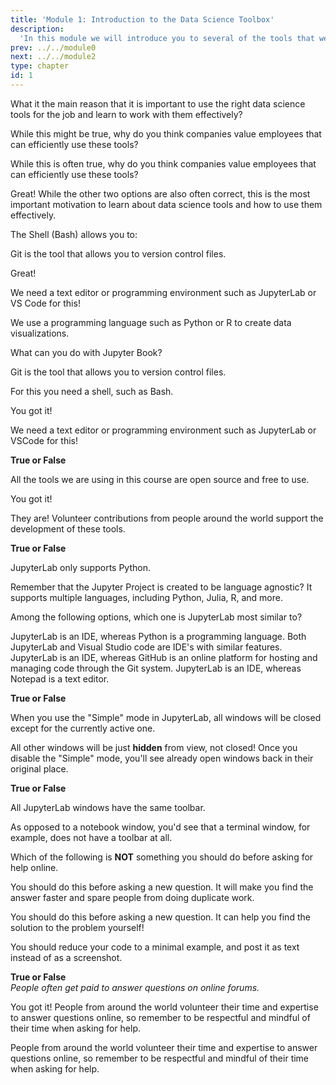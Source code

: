 ```yaml
---
title: 'Module 1: Introduction to the Data Science Toolbox'
description:
  'In this module we will introduce you to several of the tools that we will be using in this course, as well as to computing in general.'
prev: ../../module0
next: ../../module2
type: chapter
id: 1
---
```


<exercise id="0" title="Module Learning Outcomes"  type="slides, video">
<slides source="module1/module1_00" shot="9" start="00:00" end="00:34"> </slides>
</exercise>

<exercise id="1" title="Introduction to the Data Science Toolbox" type="slides,video">
<slides source="module1/module1_01" shot="1" start="0:003" end="05:31"> </slides>
</exercise>

<exercise id="2" title="✍️  Practice: The tools of the trade">

What it the main reason that it is important to use the right data science tools for the job and learn to work with them effectively?

<choice id="1" >
<opt text="It is a requirement to work in many big companies">

While this might be true, why do you think companies value employees that can efficiently use these tools?

</opt>

<opt text="It looks better on your resume if you are familiar with the state of the art data science software">

While this is often true, why do you think companies value employees that can efficiently use these tools?

</opt>

<opt text="It allows you to complete tasks more effectively and reduces the number of costly mistakes made" correct="true">

Great! While the other two options are also often correct, this is the most important motivation to learn about data science tools and how to use them effectively.

</opt>

</choice>

The Shell (Bash) allows you to:

<choice id="2" >
<opt text="Version control files">

Git is the tool that allows you to version control files.

</opt>

<opt text="Navigate the file system" correct="true">

Great!

</opt>

<opt text="Edit code files">

We need a text editor or programming environment such as JupyterLab or VS Code for this!

</opt>

<opt text="Create data visualizations">

We use a programming language such as Python or R to create data visualizations.

</opt>

</choice>


What can you do with Jupyter Book?

<choice id="3" >
<opt text="Version control files">

Git is the tool that allows you to version control files.

</opt>

<opt text="Navigate the file system">

For this you need a shell, such as Bash.

</opt>

<opt text="Publish books and web pages"  correct="true">

You got it!

</opt>

<opt text="Edit code files">

We need a text editor or programming environment such as JupyterLab or VSCode for this!

</opt>

</choice>

**True or False**

All the tools we are using in this course are open source and free to use.

<choice id="4" >
<opt text="True"  correct="true">

You got it!

</opt>

<opt text="False">

They are! Volunteer contributions from people around the world support the development of these tools.

</opt>

</choice>

</exercise>

<exercise id="3" title="How to use JupyterLab" type="slides,video">
<slides source="module1/module1_02" shot="1" start="0:003" end="05:31"> </slides>
</exercise>
<!-- ------------------------------------ -->
<exercise id='4' title="✍️ Practice: JupyterLab basics">

**True or False**

JupyterLab only supports Python.

<choice id="1">

<opt text="True">
Remember that the Jupyter Project is created to be language agnostic? It supports multiple languages, including Python, Julia, R, and more.
</opt>

<opt text="False" correct="true">
</opt>

</choice>

Among the following options, which one is JupyterLab most similar to?

<choice id="2">

<opt text="Python">
JupyterLab is an IDE, whereas Python is a programming language.
</opt>

<opt text="Visual Studio Code" correct="true">
Both JupyterLab and Visual Studio code are IDE's with similar features.
</opt>

<opt text="GitHub">
JupyterLab is an IDE, whereas GitHub is an online platform for hosting and managing code through the Git system.
</opt>

<opt text="Notepad">
JupyterLab is an IDE, whereas Notepad is a text editor.
</opt>

</choice>

**True or False**

When you use the "Simple" mode in JupyterLab, all windows will be closed except for the currently active one.

<choice id="3">

<opt text="True">
All other windows will be just <b>hidden</b> from view, not closed! Once you disable the "Simple" mode, you'll see already open windows back in their original place.
</opt>

<opt text="False" correct="true">
</opt>

</choice>

**True or False**

All JupyterLab windows have the same toolbar.

<choice id="4">

<opt text="True">
As opposed to a notebook window, you'd see that a terminal window, for example, does not have a toolbar at all.
</opt>

<opt text="False" correct="true">
</opt>

</choice>

</exercise>

<exercise id="5" title="Asking Effective Questions" type="slides,video">
<slides source="module1/module1_03" shot="1" start="26:3200" end="40:07"></slides>
</exercise>

<exercise id="6" title="✍️  Practice: How to ask effectively">

Which of the following is **NOT** something you should do before asking for help online.

<choice id="1" >
<opt text="Search to see if the solution to your question already is available">

You should do this before asking a new question. It will make you find the answer faster and spare people from doing duplicate work.

</opt>

<opt text="Type out the problem for youself before asking the question">

You should do this before asking a new question. It can help you find the solution to the problem yourself!

</opt>

<opt text="Post a screenshot of your full code as is."  correct="true">

You should reduce your code to a minimal example, and post it as text instead of as a screenshot.

</opt>

</choice>

**True or False**       
*People often get paid to answer questions on online forums.*

<choice id="2" >
<opt text="False"  correct="true">

You got it! People from around the world volunteer their time and expertise to answer questions online, so remember to be respectful and mindful of their time when asking for help.

</opt>

<opt text="True">

People from around the world volunteer their time and expertise to answer questions online, so remember to be respectful and mindful of their time when asking for help.

</opt>

</choice>

</exercise>

<exercise id="7" title="What Did We Just Learn?" type="slides, video">
<slides source="module1/module1_end" shot="10" start="00:00" end="00:50">
</slides>
</exercise>
